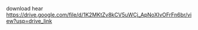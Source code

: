 download hear https://drive.google.com/file/d/1K2MKtZv8kCV5uWCj_ApNoXIvOFrFn6br/view?usp=drive_link
